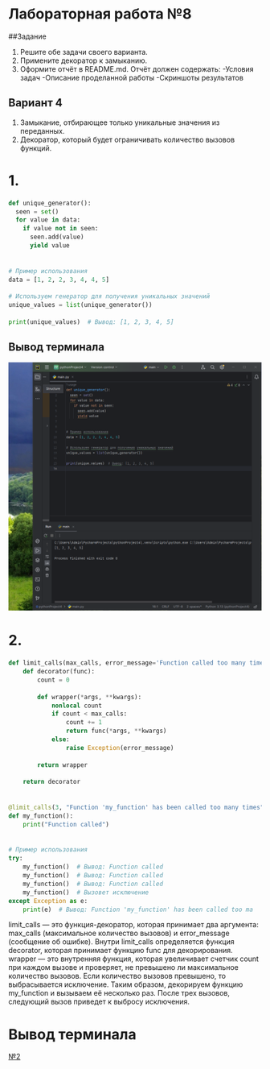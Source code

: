 # Лабораторная работа №8
##Задание
1. Решите обе задачи своего варианта.
2. Примените декоратор к замыканию.
3. Оформите отчёт в README.md. Отчёт должен содержать:
-Условия задач
-Описание проделанной работы
-Скриншоты результатов
## Вариант 4
1. Замыкание, отбирающее только уникальные значения из переданных.
2. Декоратор, который будет ограничивать количество вызовов функций.
# 1.
``` py
def unique_generator():
  seen = set()
  for value in data:
    if value not in seen:
      seen.add(value)
      yield value


# Пример использования
data = [1, 2, 2, 3, 4, 4, 5]

# Используем генератор для получения уникальных значений
unique_values = list(unique_generator())

print(unique_values)  # Вывод: [1, 2, 3, 4, 5]
```
## Вывод терминала
![№1](lab8(1).PNG)


# 2.
```py
def limit_calls(max_calls, error_message='Function called too many times'):
    def decorator(func):
        count = 0

        def wrapper(*args, **kwargs):
            nonlocal count
            if count < max_calls:
                count += 1
                return func(*args, **kwargs)
            else:
                raise Exception(error_message)

        return wrapper

    return decorator


@limit_calls(3, "Function 'my_function' has been called too many times")
def my_function():
    print("Function called")


# Пример использования
try:
    my_function()  # Вывод: Function called
    my_function()  # Вывод: Function called
    my_function()  # Вывод: Function called
    my_function()  # Вызовет исключение
except Exception as e:
    print(e)  # Вывод: Function 'my_function' has been called too ma
```
limit_calls — это функция-декоратор, которая принимает два аргумента: max_calls (максимальное количество вызовов) и error_message (сообщение об ошибке).
Внутри limit_calls определяется функция decorator, которая принимает функцию func для декорирования.
wrapper — это внутренняя функция, которая увеличивает счетчик count при каждом вызове и проверяет, не превышено ли максимальное количество вызовов. Если количество вызовов превышено, то выбрасывается исключение. Таким образом, декорируем функцию my_function и вызываем её несколько раз. После трех вызовов, следующий вызов приведет к выбросу исключения.
# Вывод терминала
[№2](lab8(2).PNG)
